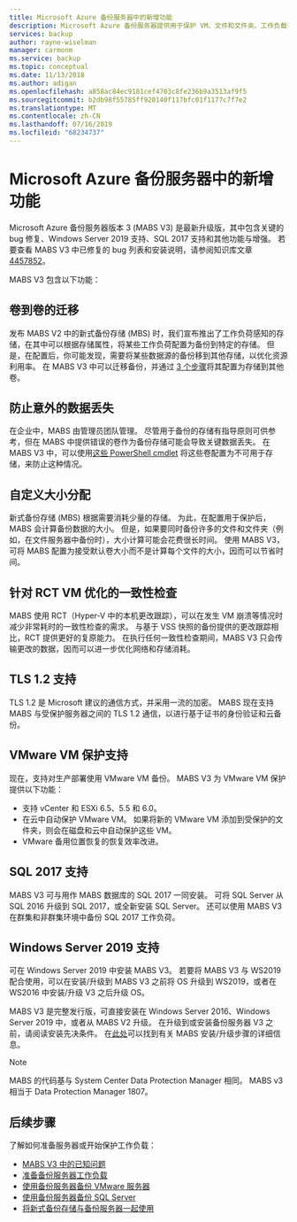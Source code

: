 ```yaml
---
title: Microsoft Azure 备份服务器中的新增功能
description: Microsoft Azure 备份服务器提供用于保护 VM、文件和文件夹、工作负载等的增强备份功能。 了解如何安装或升级到 Azure 备份服务器 V3。
services: backup
author: rayne-wiselman
manager: carmonm
ms.service: backup
ms.topic: conceptual
ms.date: 11/13/2018
ms.author: adigan
ms.openlocfilehash: a858ac84ec9181cef4703c8fe236b9a3513af9f5
ms.sourcegitcommit: b2db98f55785ff920140f117bfc01f1177c7f7e2
ms.translationtype: MT
ms.contentlocale: zh-CN
ms.lasthandoff: 07/16/2019
ms.locfileid: "68234737"
---
```

# <a name="whats-new-in-microsoft-azure-backup-server"></a>Microsoft Azure 备份服务器中的新增功能

Microsoft Azure 备份服务器版本 3 (MABS V3) 是最新升级版，其中包含关键的 bug 修复、Windows Server 2019 支持、SQL 2017 支持和其他功能与增强。 若要查看 MABS V3 中已修复的 bug 列表和安装说明，请参阅知识库文章 [4457852](https://support.microsoft.com/en-us/help/4457852/microsoft-azure-backup-server-v3)。

MABS V3 包含以下功能：

## <a name="volume-to-volume-migration"></a>卷到卷的迁移
发布 MABS V2 中的新式备份存储 (MBS) 时，我们宣布推出了工作负荷感知的存储，在其中可以根据存储属性，将某些工作负荷配置为备份到特定的存储。 但是，在配置后，你可能发现，需要将某些数据源的备份移到其他存储，以优化资源利用率。 在 MABS V3 中可以迁移备份，并通过 [3 个步骤](https://blogs.technet.microsoft.com/dpm/2017/10/24/storage-migration-with-dpm-2016-mbs/)将其配置为存储到其他卷。

## <a name="prevent-unexpected-data-loss"></a>防止意外的数据丢失
在企业中，MABS 由管理员团队管理。 尽管用于备份的存储有指导原则可供参考，但在 MABS 中提供错误的卷作为备份存储可能会导致关键数据丢失。 在 MABS V3 中，可以使用[这些 PowerShell cmdlet](https://docs.microsoft.com/azure/backup/backup-mabs-add-storage) 将这些卷配置为不可用于存储，来防止这种情况。

## <a name="custom-size-allocation"></a>自定义大小分配
新式备份存储 (MBS) 根据需要消耗少量的存储。 为此，在配置用于保护后，MABS 会计算备份数据的大小。 但是，如果要同时备份许多的文件和文件夹（例如，在文件服务器中备份时），大小计算可能会花费很长时间。 使用 MABS V3，可将 MABS 配置为接受默认卷大小而不是计算每个文件的大小，因而可以节省时间。

## <a name="optimized-cc-for-rct-vms"></a>针对 RCT VM 优化的一致性检查
MABS 使用 RCT（Hyper-V 中的本机更改跟踪），可以在发生 VM 崩溃等情况时减少非常耗时的一致性检查的需求。 与基于 VSS 快照的备份提供的更改跟踪相比，RCT 提供更好的复原能力。 在执行任何一致性检查期间，MABS V3 只会传输更改的数据，因而可以进一步优化网络和存储消耗。

## <a name="support-to-tls-12"></a>TLS 1.2 支持
TLS 1.2 是 Microsoft 建议的通信方式，并采用一流的加密。 MABS 现在支持 MABS 与受保护服务器之间的 TLS 1.2 通信，以进行基于证书的身份验证和云备份。

## <a name="vmware-vm-protection-support"></a>VMware VM 保护支持
现在，支持对生产部署使用 VMware VM 备份。 MABS V3 为 VMware VM 保护提供以下功能：

-   支持 vCenter 和 ESXi 6.5、5.5 和 6.0。
- 在云中自动保护 VMware VM。 如果将新的 VMware VM 添加到受保护的文件夹，则会在磁盘和云中自动保护这些 VM。
- VMware 备用位置恢复的恢复效率改进。

## <a name="sql-2017-support"></a>SQL 2017 支持
MABS V3 可与用作 MABS 数据库的 SQL 2017 一同安装。 可将 SQL Server 从 SQL 2016 升级到 SQL 2017，或全新安装 SQL Server。 还可以使用 MABS V3 在群集和非群集环境中备份 SQL 2017 工作负荷。

## <a name="windows-server-2019-support"></a>Windows Server 2019 支持
可在 Windows Server 2019 中安装 MABS V3。 若要将 MABS V3 与 WS2019 配合使用，可以在安装/升级到 MABS V3 之前将 OS 升级到 WS2019，或者在 WS2016 中安装/升级 V3 之后升级 OS。

MABS V3 是完整发行版，可直接安装在 Windows Server 2016、Windows Server 2019 中，或者从 MABS V2 升级。 在升级到或安装备份服务器 V3 之前，请阅读安装先决条件。
在[此处](https://docs.microsoft.com/azure/backup/backup-azure-microsoft-azure-backup#software-package)可以找到有关 MABS 安装/升级步骤的详细信息。


> [!NOTE]
>
> MABS 的代码基与 System Center Data Protection Manager 相同。 MABS v3 相当于 Data Protection Manager 1807。

## <a name="next-steps"></a>后续步骤

了解如何准备服务器或开始保护工作负载：
- [MABS V3 中的已知问题](backup-mabs-release-notes-v3.md)
- [准备备份服务器工作负载](backup-azure-microsoft-azure-backup.md)
- [使用备份服务器备份 VMware 服务器](backup-azure-backup-server-vmware.md)
- [使用备份服务器备份 SQL Server](backup-azure-sql-mabs.md)
- [将新式备份存储与备份服务器一起使用](backup-mabs-add-storage.md)

